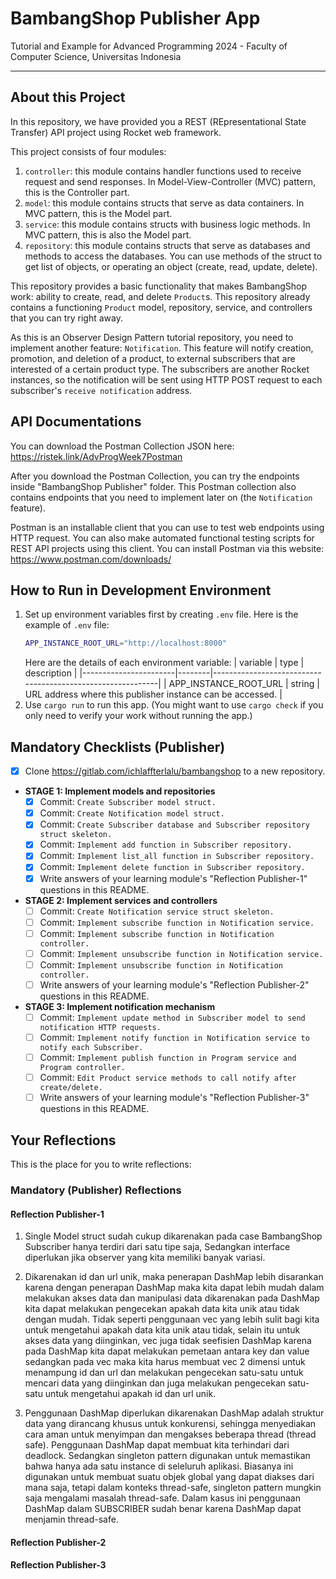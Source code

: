 # BambangShop Publisher App
Tutorial and Example for Advanced Programming 2024 - Faculty of Computer Science, Universitas Indonesia

---

## About this Project
In this repository, we have provided you a REST (REpresentational State Transfer) API project using Rocket web framework.

This project consists of four modules:
1.  `controller`: this module contains handler functions used to receive request and send responses.
    In Model-View-Controller (MVC) pattern, this is the Controller part.
2.  `model`: this module contains structs that serve as data containers.
    In MVC pattern, this is the Model part.
3.  `service`: this module contains structs with business logic methods.
    In MVC pattern, this is also the Model part.
4.  `repository`: this module contains structs that serve as databases and methods to access the databases.
    You can use methods of the struct to get list of objects, or operating an object (create, read, update, delete).

This repository provides a basic functionality that makes BambangShop work: ability to create, read, and delete `Product`s.
This repository already contains a functioning `Product` model, repository, service, and controllers that you can try right away.

As this is an Observer Design Pattern tutorial repository, you need to implement another feature: `Notification`.
This feature will notify creation, promotion, and deletion of a product, to external subscribers that are interested of a certain product type.
The subscribers are another Rocket instances, so the notification will be sent using HTTP POST request to each subscriber's `receive notification` address.

## API Documentations

You can download the Postman Collection JSON here: https://ristek.link/AdvProgWeek7Postman

After you download the Postman Collection, you can try the endpoints inside "BambangShop Publisher" folder.
This Postman collection also contains endpoints that you need to implement later on (the `Notification` feature).

Postman is an installable client that you can use to test web endpoints using HTTP request.
You can also make automated functional testing scripts for REST API projects using this client.
You can install Postman via this website: https://www.postman.com/downloads/

## How to Run in Development Environment
1.  Set up environment variables first by creating `.env` file.
    Here is the example of `.env` file:
    ```bash
    APP_INSTANCE_ROOT_URL="http://localhost:8000"
    ```
    Here are the details of each environment variable:
    | variable              | type   | description                                                |
    |-----------------------|--------|------------------------------------------------------------|
    | APP_INSTANCE_ROOT_URL | string | URL address where this publisher instance can be accessed. |
2.  Use `cargo run` to run this app.
    (You might want to use `cargo check` if you only need to verify your work without running the app.)

## Mandatory Checklists (Publisher)
-   [x] Clone https://gitlab.com/ichlaffterlalu/bambangshop to a new repository.
-   **STAGE 1: Implement models and repositories**
    -   [x] Commit: `Create Subscriber model struct.`
    -   [x] Commit: `Create Notification model struct.`
    -   [x] Commit: `Create Subscriber database and Subscriber repository struct skeleton.`
    -   [x] Commit: `Implement add function in Subscriber repository.`
    -   [x] Commit: `Implement list_all function in Subscriber repository.`
    -   [x] Commit: `Implement delete function in Subscriber repository.`
    -   [x] Write answers of your learning module's "Reflection Publisher-1" questions in this README.
-   **STAGE 2: Implement services and controllers**
    -   [ ] Commit: `Create Notification service struct skeleton.`
    -   [ ] Commit: `Implement subscribe function in Notification service.`
    -   [ ] Commit: `Implement subscribe function in Notification controller.`
    -   [ ] Commit: `Implement unsubscribe function in Notification service.`
    -   [ ] Commit: `Implement unsubscribe function in Notification controller.`
    -   [ ] Write answers of your learning module's "Reflection Publisher-2" questions in this README.
-   **STAGE 3: Implement notification mechanism**
    -   [ ] Commit: `Implement update method in Subscriber model to send notification HTTP requests.`
    -   [ ] Commit: `Implement notify function in Notification service to notify each Subscriber.`
    -   [ ] Commit: `Implement publish function in Program service and Program controller.`
    -   [ ] Commit: `Edit Product service methods to call notify after create/delete.`
    -   [ ] Write answers of your learning module's "Reflection Publisher-3" questions in this README.

## Your Reflections
This is the place for you to write reflections:

### Mandatory (Publisher) Reflections

#### Reflection Publisher-1
1. Single Model struct sudah cukup dikarenakan pada case BambangShop Subscriber hanya terdiri dari satu tipe saja, Sedangkan interface diperlukan jika observer yang kita memiliki banyak variasi.

2. Dikarenakan id dan url unik, maka penerapan DashMap lebih disarankan karena dengan penerapan DashMap maka kita dapat lebih mudah dalam melakukan akses data dan manipulasi data dikarenakan pada DashMap kita dapat melakukan pengecekan apakah data kita unik atau tidak dengan mudah. Tidak seperti penggunaan vec yang lebih sulit bagi kita untuk mengetahui apakah data kita unik atau tidak, selain itu untuk akses data yang diinginkan, vec juga tidak seefisien DashMap karena pada DashMap kita dapat melakukan pemetaan antara key dan value sedangkan pada vec maka kita harus membuat vec 2 dimensi untuk menampung id dan url dan melakukan pengecekan satu-satu untuk mencari data yang diinginkan dan juga melakukan pengecekan satu-satu untuk mengetahui apakah id dan url unik.
   
3. Penggunaan DashMap diperlukan dikarenakan DashMap adalah struktur data yang dirancang khusus untuk konkurensi, sehingga menyediakan cara aman untuk menyimpan dan mengakses beberapa thread (thread safe). Penggunaan DashMap dapat membuat kita terhindari dari deadlock. Sedangkan singleton pattern digunakan untuk memastikan bahwa hanya ada satu instance di seleluruh aplikasi. Biasanya ini digunakan untuk membuat suatu objek global yang dapat diakses dari mana saja, tetapi dalam konteks thread-safe, singleton pattern mungkin saja mengalami masalah thread-safe. Dalam kasus ini penggunaan DashMap dalam SUBSCRIBER sudah benar karena DashMap dapat menjamin thread-safe.
#### Reflection Publisher-2

#### Reflection Publisher-3
